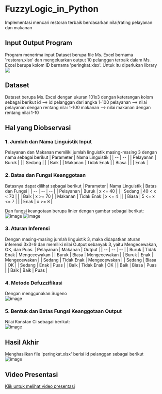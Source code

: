 # FuzzyLogic_in_Python
Implementasi mencari restoran terbaik berdasarkan nilai/rating pelayanan dan makanan

## Input Output Program
Program menerima input Dataset berupa file Ms. Excel bernama 'restoran.xlsx' dan mengeluarkan output 10 pelanggan terbaik dalam Ms. Excel berupa kolom ID bernama 'peringkat.xlsx'. Untuk itu diperlukan library <img src="https://img.shields.io/badge/Pandas-2C2D72?style=for-the-badge&logo=pandas&logoColor=white" />

## Dataset
Dataset berupa Ms. Excel dengan ukuran 101x3 dengan keterangan kolom sebagai berikut
id --> id pelanggan dari angka 1-100
pelayanan --> nilai pelayanan dengan rentang nilai 1-100
makanan --> nilai makanan dengan rentang nilai 1-10

## Hal yang Diobservasi
### 1. Jumlah dan Nama Linguistik Input
Pelayanan dan Makanan memiliki jumlah linguistik masing-masing 3 dengan nama sebagai berikut
| Parameter | Nama Linguistik |
| -- | -- |
| Pelayanan | Buruk |
| | Sedang |
| | Baik |
| Makanan | Tidak Enak
| | Biasa |
| | Enak |

### 2. Batas dan Fungsi Keanggotaan
Batasnya dapat dilihat sebagai berikut
| Parameter | Nama Linguistik | Batas dan Fungsi |
| -- | -- | -- |
| Pelayanan | Buruk | x <= 40 |
| | Sedang | 40 < x < 70 |
| | Baik | x >= 70 |
| Makanan | Tidak Enak | x <= 4 |
| | Biasa | 5 <= x <= 7 |
| | Enak | x >= 8 |
<br>

Dan fungsi keangotaan berupa linier dengan gambar sebagai berikut:
![image](https://user-images.githubusercontent.com/57952404/148388941-182d7a82-26c4-4feb-b78d-f4355d83bafe.png)
![image](https://user-images.githubusercontent.com/57952404/148388981-4f6d9a22-7c3e-4a2d-a979-99c24816209d.png)

### 3. Aturan Inferensi
Dengan masing-masing jumlah linguistik 3, maka didapatkan aturan inferensi 3x3=9 dan memiliki nilai Output sebanyak 3, yaitu Mengecewakan, OK, dan Puas.
| Pelayanan | Makanan | Output |
| -- | -- | -- |
| Buruk | Tidak Enak | Mengecewakan |
| Buruk | Biasa | Mengecewakan |
| Buruk | Enak | Mengecewakan |
| Sedang | Tidak Enak | Mengecewakan |
| Sedang | Biasa | OK |
| Sedang | Enak | Puas |
| Baik | Tidak Enak | OK |
| Baik | Biasa | Puas |
| Baik | Baik | Puas |

### 4. Metode Defuzzifikasi
Dengan menggunakan Sugeno <br>
![image](https://user-images.githubusercontent.com/57952404/148390830-c6375fff-76fa-45f9-8e97-bd5f25c68d1c.png)

### 5. Bentuk dan Batas Fungsi Keanggotaan Output
Nilai Konstan Ci sebagai berikut: <br>
![image](https://user-images.githubusercontent.com/57952404/148391082-069bafac-1076-41f2-bb52-8b7c39d6916b.png)

## Hasil Akhir
Menghasilkan file 'peringkat.xlsx' berisi id pelanggan sebagai berikut <br>
![image](https://user-images.githubusercontent.com/57952404/148391303-7023f02c-2b5f-43d1-b6d0-128dfffb6c66.png)

## Video Presentasi
[Klik untuk melihat video presentasi](https://drive.google.com/file/d/1PG9sHg4BqUaPysBnjusfmOiAvgfuseic/view?usp=sharing)

